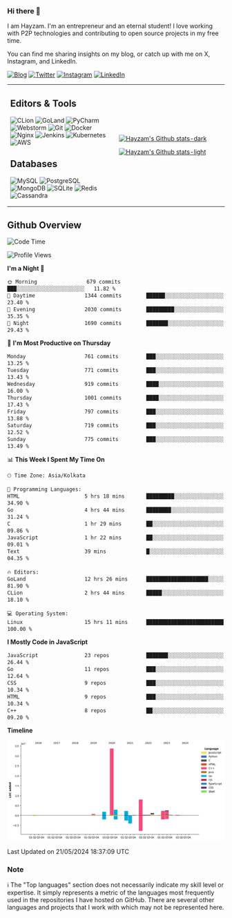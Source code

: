### Hi there 👋

I am Hayzam. I'm an entrepreneur and an eternal student! I love working with P2P technologies and contributing to open source projects in my free time.

You can find me sharing insights on my blog, or catch up with me on X, Instagram, and LinkedIn.

[![Blog](https://img.shields.io/badge/Blog-%2312100E.svg?&style=for-the-badge&logo=medium&logoColor=white)](https://hayzam.com)
[![Twitter](https://img.shields.io/badge/Twitter-%231DA1F2.svg?&style=for-the-badge&logo=X&logoColor=white)](https://twitter.com/hayzam_js)
[![Instagram](https://img.shields.io/badge/Instagram-%23E4405F.svg?&style=for-the-badge&logo=instagram&logoColor=white)](https://instagram.com/hayzam.ts)
[![LinkedIn](https://img.shields.io/badge/LinkedIn-%230077B5.svg?&style=for-the-badge&logo=linkedin&logoColor=white)](https://www.linkedin.com/in/hayzam-s-2b9b95139/)

<table width="100%">
<tr>
<td width="50%">

## Editors & Tools

![CLion](https://img.shields.io/badge/-CLion-000000?style=flat&logo=CLion)
![GoLand](https://img.shields.io/badge/-GoLand-000000?style=flat&logo=Goland)
![PyCharm](https://img.shields.io/badge/-PyCharm-000000?style=flat&logo=PyCharm)
![Webstorm](https://img.shields.io/badge/-WebStorm-000000?style=flat&logo=WebStorm)
![Git](https://img.shields.io/badge/-Git-000000?style=flat&logo=git)
![Docker](https://img.shields.io/badge/-Docker-000000?style=flat&logo=docker)
![Nginx](https://img.shields.io/badge/-Nginx-000000?style=flat&logo=nginx)
![Jenkins](https://img.shields.io/badge/-Jenkins-000000?style=flat&logo=jenkins)
![Kubernetes](https://img.shields.io/badge/-Kubernetes-000000?style=flat&logo=kubernetes)
![AWS](https://img.shields.io/badge/-AWS-000000?style=flat&logo=amazon-aws)

## Databases

![MySQL](https://img.shields.io/badge/-MySQL-000000?style=flat&logo=mysql)
![PostgreSQL](https://img.shields.io/badge/-PostgreSQL-000000?style=flat&logo=postgresql)
![MongoDB](https://img.shields.io/badge/-MongoDB-000000?style=flat&logo=mongodb)
![SQLite](https://img.shields.io/badge/-SQLite-000000?style=flat&logo=sqlite)
![Redis](https://img.shields.io/badge/-Redis-000000?style=flat&logo=redis)
![Cassandra](https://img.shields.io/badge/-Cassandra-000000?style=flat&logo=apache-cassandra)
</div>

<td width="50%">
 
[![Hayzam's Github stats-dark](https://github-readme-stats.vercel.app/api?username=hayzamjs&show_icons=true&theme=dark#gh-dark-mode-only)](https://github.com/anuraghazra/github-readme-stats#gh-dark-mode-only)
 
[![Hayzam's Github stats-light](https://github-readme-stats.vercel.app/api?username=hayzamjs&show_icons=true&theme=default#gh-light-mode-only)](https://github.com/anuraghazra/github-readme-stats#gh-light-mode-only)

</td>
</tr>
</table>
 
## Github Overview


<!--START_SECTION:waka-->
![Code Time](http://img.shields.io/badge/Code%20Time-753%20hrs%2025%20mins-blue)

![Profile Views](http://img.shields.io/badge/Profile%20Views-11-blue)

**I'm a Night 🦉** 

```text
🌞 Morning                679 commits         ███░░░░░░░░░░░░░░░░░░░░░░   11.82 % 
🌆 Daytime                1344 commits        ██████░░░░░░░░░░░░░░░░░░░   23.40 % 
🌃 Evening                2030 commits        █████████░░░░░░░░░░░░░░░░   35.35 % 
🌙 Night                  1690 commits        ███████░░░░░░░░░░░░░░░░░░   29.43 % 
```
📅 **I'm Most Productive on Thursday** 

```text
Monday                   761 commits         ███░░░░░░░░░░░░░░░░░░░░░░   13.25 % 
Tuesday                  771 commits         ███░░░░░░░░░░░░░░░░░░░░░░   13.43 % 
Wednesday                919 commits         ████░░░░░░░░░░░░░░░░░░░░░   16.00 % 
Thursday                 1001 commits        ████░░░░░░░░░░░░░░░░░░░░░   17.43 % 
Friday                   797 commits         ███░░░░░░░░░░░░░░░░░░░░░░   13.88 % 
Saturday                 719 commits         ███░░░░░░░░░░░░░░░░░░░░░░   12.52 % 
Sunday                   775 commits         ███░░░░░░░░░░░░░░░░░░░░░░   13.49 % 
```


📊 **This Week I Spent My Time On** 

```text
🕑︎ Time Zone: Asia/Kolkata

💬 Programming Languages: 
HTML                     5 hrs 18 mins       █████████░░░░░░░░░░░░░░░░   34.90 % 
Go                       4 hrs 44 mins       ████████░░░░░░░░░░░░░░░░░   31.24 % 
C                        1 hr 29 mins        ██░░░░░░░░░░░░░░░░░░░░░░░   09.86 % 
JavaScript               1 hr 22 mins        ██░░░░░░░░░░░░░░░░░░░░░░░   09.01 % 
Text                     39 mins             █░░░░░░░░░░░░░░░░░░░░░░░░   04.35 % 

🔥 Editors: 
GoLand                   12 hrs 26 mins      ████████████████████░░░░░   81.90 % 
CLion                    2 hrs 44 mins       █████░░░░░░░░░░░░░░░░░░░░   18.10 % 

💻 Operating System: 
Linux                    15 hrs 11 mins      █████████████████████████   100.00 % 
```

**I Mostly Code in JavaScript** 

```text
JavaScript               23 repos            ███████░░░░░░░░░░░░░░░░░░   26.44 % 
Go                       11 repos            ███░░░░░░░░░░░░░░░░░░░░░░   12.64 % 
CSS                      9 repos             ███░░░░░░░░░░░░░░░░░░░░░░   10.34 % 
HTML                     9 repos             ███░░░░░░░░░░░░░░░░░░░░░░   10.34 % 
C++                      8 repos             ██░░░░░░░░░░░░░░░░░░░░░░░   09.20 % 
```



**Timeline**

![Lines of Code chart](https://raw.githubusercontent.com/hayzamjs/hayzamjs/main/assets/bar_graph.png)


 Last Updated on 21/05/2024 18:37:09 UTC
<!--END_SECTION:waka-->


### Note 

:information_source: The "Top languages" section does not necessarily indicate my skill level or expertise. It simply represents a metric of the languages most frequently used in the repositories I have hosted on GitHub. There are several other languages and projects that I work with which may not be represented here. 

